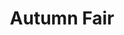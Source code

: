 ---
title: Autumn Fair
prepend: Upcoming Event
location: NEC Birmingham
period: 4-7 September 2016
link: "http://www.autumnfair.com"
is-shown: true
---